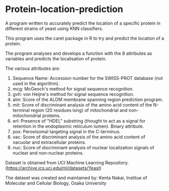 # Protein-location-prediction
A program written to accurately predict the location of a specific protein in different strains of yeast using KNN classifiers.

This program uses the caret package in R to try and predict the location of a protein.

The program analyses and develops a function with the 8 attributes as variables and predicts the localisation of protein.

The various attributes are: 
1. Sequence Name: Accession number for the SWISS-PROT database (not used in the algorithm).
2. mcg: McGeoch's method for signal sequence recognition. 
3. gvh: von Heijne's method for signal sequence recognition. 
4. alm: Score of the ALOM membrane spanning region prediction program. 
5. mit: Score of discriminant analysis of the amino acid content of the N-terminal region (20 residues long) of mitochondrial and non-mitochondrial proteins. 
6. erl: Presence of "HDEL" substring (thought to act as a signal for retention in the endoplasmic reticulum lumen). Binary attribute. 
7. pox: Peroxisomal targeting signal in the C-terminus. 
8. vac: Score of discriminant analysis of the amino acid content of vacuolar and extracellular proteins. 
9. nuc: Score of discriminant analysis of nuclear localization signals of nuclear and non-nuclear proteins.

Dataset is obtained from UCI Machine Learning Repository. (https://archive.ics.uci.edu/ml/datasets/Yeast) 

The dataset was created and maintained by: 
Kenta Nakai, 
Institue of Molecular and Cellular Biology,
Osaka University 
